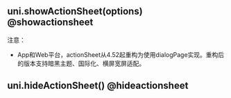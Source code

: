 ## uni.showActionSheet(options) @showactionsheet

<!-- UTSAPIJSON.showActionSheet.description -->

<!-- UTSAPIJSON.showActionSheet.compatibility -->

<!-- UTSAPIJSON.showActionSheet.param -->

<!-- UTSAPIJSON.showActionSheet.returnValue -->

<!-- UTSAPIJSON.showActionSheet.example -->

<!-- UTSAPIJSON.showActionSheet.tutorial -->

注意：
- App和Web平台，actionSheet从4.52起重构为使用dialogPage实现。重构后的版本支持暗黑主题、国际化、横屏宽屏适配。

## uni.hideActionSheet() @hideactionsheet

<!-- UTSAPIJSON.hideActionSheet.description -->

<!-- UTSAPIJSON.hideActionSheet.compatibility -->

<!-- UTSAPIJSON.hideActionSheet.param -->

<!-- UTSAPIJSON.hideActionSheet.returnValue -->

<!-- UTSAPIJSON.hideActionSheet.example -->

<!-- UTSAPIJSON.hideActionSheet.tutorial -->

<!-- UTSAPIJSON.showActionSheet.example -->

<!-- UTSAPIJSON.general_type.name -->

<!-- UTSAPIJSON.general_type.param -->